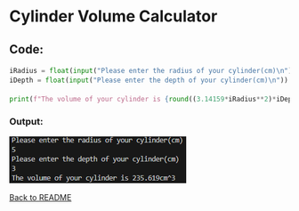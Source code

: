# Cylinder Volume Calculator

## Code:
```python
iRadius = float(input("Please enter the radius of your cylinder(cm)\n"))
iDepth = float(input("Please enter the depth of your cylinder(cm)\n"))

print(f"The volume of your cylinder is {round((3.14159*iRadius**2)*iDepth, 3)}cm^3")
```

### Output:
![An image containing the output of the code.](/bin/CalculatorOutput.png)

[Back to README](README.md)